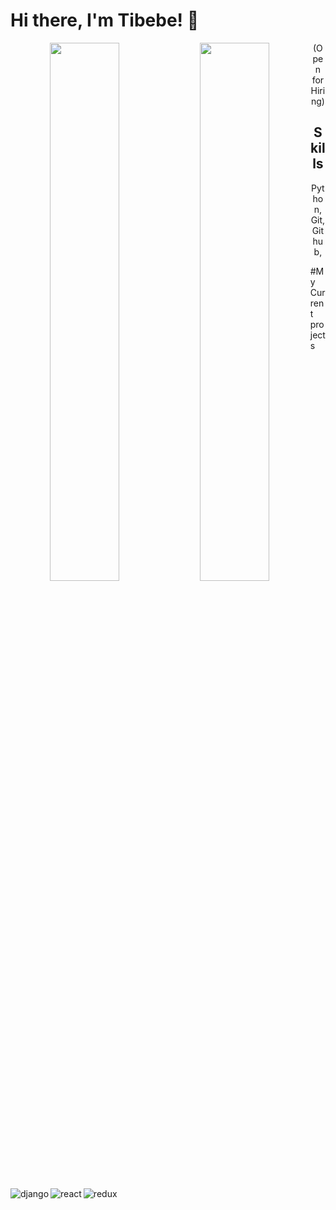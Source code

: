 # Hi there, I'm Tibebe! 👋

<div align="center">
<img align='left' width="47%" src="https://github-readme-stats.vercel.app/api?username=tib-source&show_icons=true&theme=default" /> 
<img align='left' width="47%" src="https://github-readme-stats.vercel.app/api/top-langs/?username=tib-source&layout=compact" /> 
</div>
<p align="center"> (Open for Hiring)</p>
<h2 align="center"> Skills </h2>
<p align="center">
<img align='left' alt="django" src="https://img.shields.io/badge/django-%23092E20.svg?style=for-the-badge&logo=django&logoColor=white" /> 
<img align='left' alt="react" src="https://img.shields.io/badge/react-%2320232a.svg?style=for-the-badge&logo=react&logoColor=%2361DAFB" /> 
<img align='left' alt="redux" src="https://img.shields.io/badge/redux-%23593d88.svg?style=for-the-badge&logo=redux&logoColor=white" /> 
</p>
<p align="center"> Python, Git, Github, </p>

#My Current projects 
<!--
**tib-source/tib-source** is a ✨ _special_ ✨ repository because its `README.md` (this file) appears on your GitHub profile.

Here are some ideas to get you started:

- 🔭 I’m currently working on ...
- 🌱 I’m currently learning ...
- 👯 I’m looking to collaborate on ...
- 🤔 I’m looking for help with ...
- 💬 Ask me about ...
- 📫 How to reach me: ...
- 😄 Pronouns: ...
- ⚡ Fun fact: ...
-->
